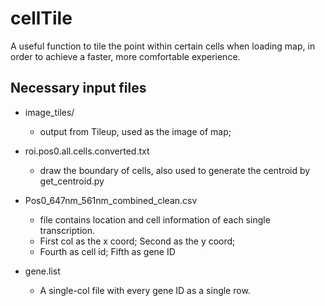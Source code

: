 # cellTile
A useful function to tile the point within certain cells when loading map, in order to achieve a faster, more comfortable experience. 

## Necessary input files
- image_tiles/
  - output from Tileup, used as the image of map;
 
- roi.pos0.all.cells.converted.txt
  - draw the boundary of cells, also used to generate the centroid by get_centroid.py
  
- Pos0_647nm_561nm_combined_clean.csv
  - file contains location and cell information of each single transcription. 
  - First col as the x coord; Second as the y coord;
  - Fourth as cell id; Fifth as gene ID
  
- gene.list
  - A single-col file with every gene ID as a single row.
